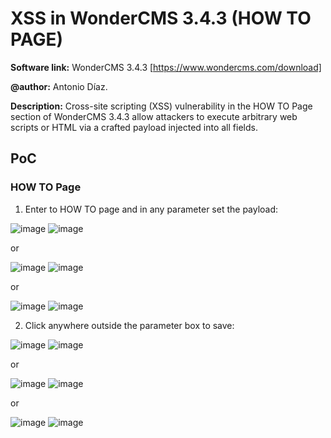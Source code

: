 # XSS in WonderCMS 3.4.3 (HOW TO PAGE)
**Software link:** WonderCMS 3.4.3 [https://www.wondercms.com/download]

**@author:** Antonio Díaz.

**Description:** Cross-site scripting (XSS) vulnerability in the HOW TO Page section of WonderCMS 3.4.3 allow attackers to execute arbitrary web scripts or HTML via a crafted payload injected into all fields.

## PoC
### HOW TO Page
1. Enter to HOW TO page and in any parameter set the payload:

![image](https://github.com/adiapera/xss_how_to_page_wondercms_3.4.3/assets/165512291/2e5d39bf-eb47-4996-976e-2bd3b9befc21)
![image](https://github.com/adiapera/xss_how_to_page_wondercms_3.4.3/assets/165512291/437fa7f1-91d4-4dad-af73-4ee77401a633)

or

![image](https://github.com/adiapera/xss_how_to_page_wondercms_3.4.3/assets/165512291/b55ae5e0-fa12-4533-a771-d4ce77935d6f)
![image](https://github.com/adiapera/xss_how_to_page_wondercms_3.4.3/assets/165512291/0fab4cdc-8a00-4a9e-900e-f0d5be9467b1)

or

![image](https://github.com/adiapera/xss_how_to_page_wondercms_3.4.3/assets/165512291/b55ae5e0-fa12-4533-a771-d4ce77935d6f)
![image](https://github.com/adiapera/xss_how_to_page_wondercms_3.4.3/assets/165512291/f78735a1-1681-45ff-b877-14dca1150523)

2. Click anywhere outside the parameter box to save:

![image](https://github.com/adiapera/xss_how_to_page_wondercms_3.4.3/assets/165512291/8c8d79c9-0ddc-4b05-8cc5-b01128f208e8)
![image](https://github.com/adiapera/xss_how_to_page_wondercms_3.4.3/assets/165512291/fde6198c-f052-4d5b-abbc-ff0170842448)

or

![image](https://github.com/adiapera/xss_how_to_page_wondercms_3.4.3/assets/165512291/fac56ef6-a764-4b99-9c86-7cfa8304cf80)
![image](https://github.com/adiapera/xss_how_to_page_wondercms_3.4.3/assets/165512291/fabc37eb-dbd6-401c-83cf-ac0788f16710)

or

![image](https://github.com/adiapera/xss_how_to_page_wondercms_3.4.3/assets/165512291/037593f6-3ba1-4e47-9ec7-8d4b953c7b80)
![image](https://github.com/adiapera/xss_how_to_page_wondercms_3.4.3/assets/165512291/1239debd-eb72-47d2-93b2-79e32b5bee7e)




